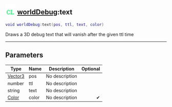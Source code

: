## <img src="../../.gitbook/assets/client.png" width="32" height="32" /> [worldDebug](../worlddebug/README.md):text

```lua
void worldDebug:text(pos, ttl, text, color)
```

Draws a 3D debug text that will vanish after the given ttl time

-----------------
## Parameters

| Type   | Name | Description | Optional |
| ------ | ---- | ----------- | -------: |
| [Vector3](../vector3/README.md) | pos | No description |  |
| number | ttl | No description |  |
| string | text | No description |  |
| [Color](../color/README.md) | color | No description | ✔ |
